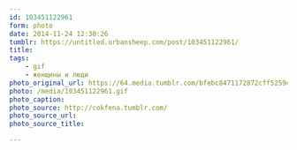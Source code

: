 ```yaml
---
id: 103451122961
form: photo
date: 2014-11-24 12:30:26
tumblr: https://untitled.urbansheep.com/post/103451122961/
title:
tags:
    - gif
    - женщины и люди
photo_original_url: https://64.media.tumblr.com/bfebc8471172872cff5259ef9b6a72b0/tumblr_n6ht03qWpL1ruam4eo1_500.gif
photo: /media/103451122961.gif
photo_caption: 
photo_source: http://cokfena.tumblr.com/
photo_source_url:
photo_source_title:

---
```



